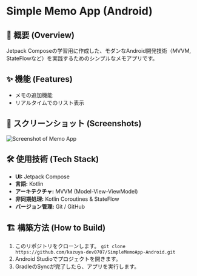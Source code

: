 # Simple Memo App (Android)

## 📝 概要 (Overview)
Jetpack Composeの学習用に作成した、モダンなAndroid開発技術（MVVM, StateFlowなど）を実践するためのシンプルなメモアプリです。

## ✨ 機能 (Features)
- メモの追加機能
- リアルタイムでのリスト表示

## 📸 スクリーンショット (Screenshots)
![Screenshot of Memo App](ここに画像をアップロードしてURLを貼る)
   

## 🛠️ 使用技術 (Tech Stack)
- **UI:** Jetpack Compose
- **言語:** Kotlin
- **アーキテクチャ:** MVVM (Model-View-ViewModel)
- **非同期処理:** Kotlin Coroutines & StateFlow
- **バージョン管理:** Git / GitHub

## 🏗️ 構築方法 (How to Build)
1. このリポジトリをクローンします。
   `git clone https://github.com/kazuya-dev0707/SimpleMemoApp-Android.git`
2. Android Studioでプロジェクトを開きます。
3. GradleのSyncが完了したら、アプリを実行します。